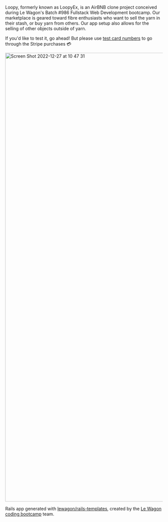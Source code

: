 Loopy, formerly known as LoopyEx, is an AirBNB clone project conceived during Le Wagon's Batch #986 Fullstack Web Development bootcamp. Our marketplace is geared toward fibre enthusiasts who want to sell the yarn in their stash, or buy yarn from others. Our app setup also allows for the selling of other objects outside of yarn.

If you'd like to test it, go ahead! But please use [test card numbers](https://stripe.com/docs/testing?testing-method=card-numbers#visa) to go through the Stripe purchases 💳

<img width="1432" alt="Screen Shot 2022-12-27 at 10 47 31" src="https://user-images.githubusercontent.com/59029920/209647723-c3f0ed23-313e-4baf-aa4d-31aef860afad.png">

Rails app generated with [lewagon/rails-templates](https://github.com/lewagon/rails-templates), created by the [Le Wagon coding bootcamp](https://www.lewagon.com) team.

